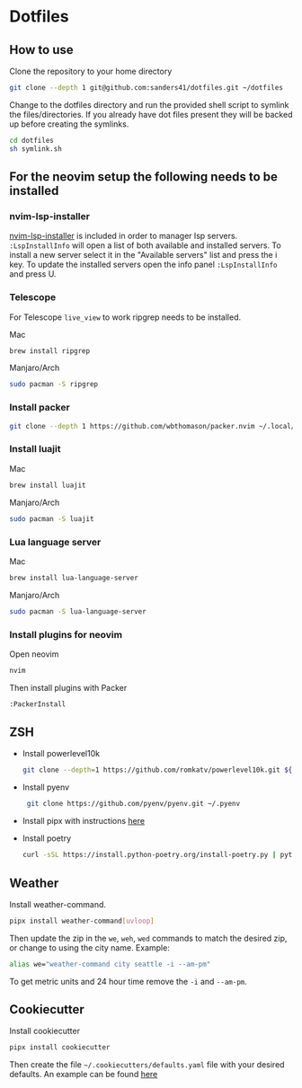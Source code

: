 # Dotfiles

## How to use

Clone the repository to your home directory

```sh
git clone --depth 1 git@github.com:sanders41/dotfiles.git ~/dotfiles
```

Change to the dotfiles directory and run the provided shell script to symlink the files/directories.
If you already have dot files present they will be backed up before creating the symlinks.

```sh
cd dotfiles
sh symlink.sh
```

## For the neovim setup the following needs to be installed

### nvim-lsp-installer

[nvim-lsp-installer](https://github.com/williamboman/nvim-lsp-installer) is included in order to
manager lsp servers. `:LspInstallInfo` will open a list of both available and installed servers. To
install a new server select it in the "Available servers" list and press the i key. To update
the installed servers open the info panel `:LspInstallInfo` and press U.

### Telescope

For Telescope `live_view` to work ripgrep needs to be installed.

Mac

```sh
brew install ripgrep
```

Manjaro/Arch

```sh
sudo pacman -S ripgrep
```

### Install packer

```sh
git clone --depth 1 https://github.com/wbthomason/packer.nvim ~/.local/share/nvim/site/pack/packer/start/packer.nvim
```

### Install luajit

Mac

```sh
brew install luajit
```

Manjaro/Arch

```sh
sudo pacman -S luajit
```

### Lua language server

Mac

```sh
brew install lua-language-server
```

Manjaro/Arch

```sh
sudo pacman -S lua-language-server
```

### Install plugins for neovim

Open neovim

```sh
nvim
```

Then install plugins with Packer

```sh
:PackerInstall
```


## ZSH

- Install powerlevel10k

  ```sh
  git clone --depth=1 https://github.com/romkatv/powerlevel10k.git ${ZSH_CUSTOM:-$HOME/.oh-my-zsh/custom}/themes/powerlevel10k
  ```

- Install pyenv

  ```sh
   git clone https://github.com/pyenv/pyenv.git ~/.pyenv
  ```

- Install pipx with instructions [here](https://github.com/pypa/pipx)
- Install poetry

  ```sh
  curl -sSL https://install.python-poetry.org/install-poetry.py | python3 -
  ```

## Weather

Install weather-command.

```sh
pipx install weather-command[uvloop]
```

Then update the zip in the `we`, `weh`, `wed` commands to match the desired zip, or change
to using the city name. Example:

```sh
alias we="weather-command city seattle -i --am-pm"
```

To get metric units and 24 hour time remove the `-i` and `--am-pm`.

## Cookiecutter

Install cookiecutter

```sh
pipx install cookiecutter
```

Then create the file `~/.cookiecutters/defaults.yaml` file with your desired defaults. An example
can be found [here](https://cookiecutter.readthedocs.io/en/1.7.0/advanced/user_config.html)
